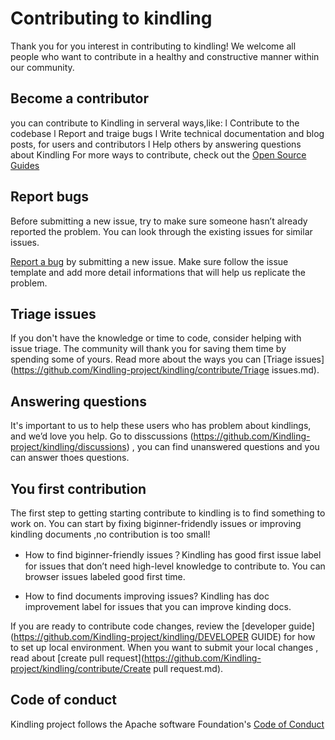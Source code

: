 # **Contributing to kindling**
Thank you for you interest in contributing to kindling! We welcome all people who want to contribute in a healthy and constructive manner within our community. 
​

## **Become a contributor**
you can contribute to Kindling in serveral ways,like:
l Contribute to the codebase
l Report and traige bugs
l Write technical documentation and blog posts, for users and contributors
l Help others by answering questions about Kindling
For more ways to contribute, check out the [Open Source Guides](https://opensource.guide/how-to-contribute/)
​

## **Report bugs**
Before submitting a new issue, try to make sure someone hasn’t already reported the problem. You can look through the existing issues for similar issues.
​

[Report a bug](https://github.com/Kindling-project/kindling/issues/new?assignees=&labels=&template=bug_report.md&title=) by submitting a new issue. Make sure follow the issue template and add more detail informations that will help us replicate the problem.

## **Triage issues**
If you don't have the knowledge or time to code, consider helping with issue triage. The community will thank you for saving them time by spending some of yours.
Read more about the ways you can [Triage issues](https://github.com/Kindling-project/kindling/contribute/Triage issues.md).

## **Answering questions**
It's important to us to help these users who has problem about kindlings, and we’d love you help. Go to disscussions (https://github.com/Kindling-project/kindling/discussions) , you can find unanswered questions and you can answer thoes questions.


## **You first contribution**
The first step to getting starting contribute to kindling is to find something to work on. You can start by fixing biginner-fridendly issues or improving kindling documents ,no contribution is too small!

+ How to find biginner-friendly issues？Kindling has good first issue label for issues that don’t need high-level knowledge to contribute to. You can browser issues labeled good first time. 

+ How to find documents improving issues? Kindling has doc improvement label for issues that you can improve kinding docs.

If you are ready to contribute code changes, review the [developer guide](https://github.com/Kindling-project/kindling/DEVELOPER GUIDE) for how to set up local environment.
When you want to submit your local changes , read about [create pull request](https://github.com/Kindling-project/kindling/contribute/Create pull request.md).

## Code of conduct

Kindling project  follows the Apache software Foundation's [Code of Conduct](http://www.apache.org/foundation/policies/conduct.html)

